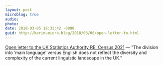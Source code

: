 ```yaml
---
layout: post
microblog: true
audio: 
photo: 
date: 2018-03-05 18:31:42 -0800
guid: http://kerim.micro.blog/2018/03/06/open-letter-to.html
---
```

[Open letter to the UK Statistics Authority RE:  Census 2021](http://mlm.humanities.manchester.ac.uk/census-2021-an-opportunity-to-acknowledge-multilingualism/) — “The division into ‘main language’ versus English does not reflect the diversity and complexity of the current linguistic landscape in the UK.”
